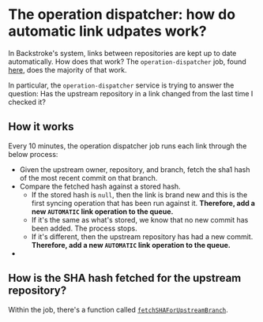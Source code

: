 # The operation dispatcher: how do automatic link udpates work?

In Backstroke's system, links between repositories are kept up to date automatically. How does that work? The `operation-dispatcher` job, found [here](https://github.com/backstrokeapp/jobs/tree/master/operation-dispatcher), does the majority of that work.

In particular, the `operation-dispatcher` service is trying to answer the question: Has the upstream repository in a link changed from the last time I checked it?

## How it works
Every 10 minutes, the operation dispatcher job runs each link through the below process:
  - Given the upstream owner, repository, and branch, fetch the sha1 hash of the most recent commit on that branch.
  - Compare the fetched hash against a stored hash.
    - If the stored hash is `null`, then the link is brand new and this is the first syncing operation that has been run against it. **Therefore, add a new `AUTOMATIC` link operation to the queue.**
    - If it's the same as what's stored, we know that no new commit has been added. The process stops.
    - If it's different, then the upstream repository has had a new commit. **Therefore, add a new `AUTOMATIC` link operation to the queue.**
  -


## How is the SHA hash fetched for the upstream repository?
Within the job, there's a function called [`fetchSHAForUpstreamBranch`](https://github.com/backstrokeapp/jobs/blob/master/operation-dispatcher/fetch-sha-for-upstream-branch.js).
